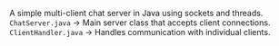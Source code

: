 A simple multi-client chat server in Java using sockets and threads.  
`ChatServer.java` → Main server class that accepts client connections.
`ClientHandler.java` → Handles communication with individual clients.
